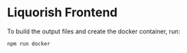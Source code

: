# Liquorish Frontend

To build the output files and create the docker container, run:

```
npm run docker
```